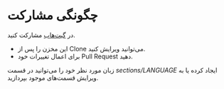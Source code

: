 # چگونگی مشارکت #

در [گیت‌هاب](https://github.com/unixsheikh/phpthewrongway) مشارکت کنید.

 * این مخزن را پس از Clone می‌توانید ویرایش کنید.
 * برای اعمال تغییرات خود Pull Request دهید.

زبان مورد نظر خود را می‌توانید در قسمت _sections/LANGUAGE_ ایجاد کرده یا به ویرایش قسمت‌های موجود بپردازید.
